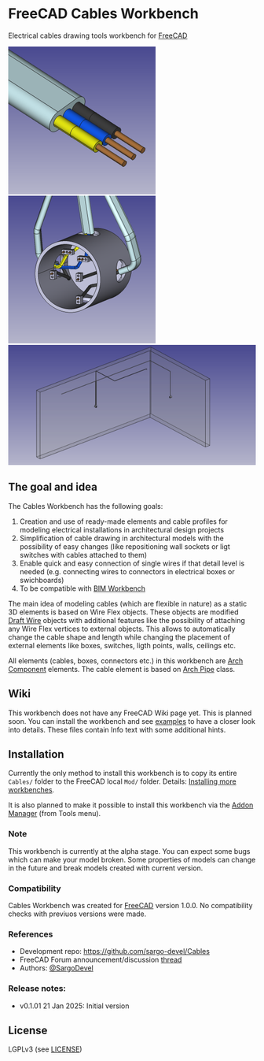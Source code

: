 # FreeCAD Cables Workbench

Electrical cables drawing tools workbench for [FreeCAD](https://freecad.org)

![Cable](doc/cable.png) ![Box](doc/box.png)
![Installation](doc/installation.png)

## The goal and idea
The Cables Workbench has the following goals:

1. Creation and use of ready-made elements and cable profiles for modeling electrical installations in architectural design projects
2. Simplification of cable drawing in architectural models with the possibility of easy changes (like repositioning wall sockets or ligt switches with cables attached to them)
3. Enable quick and easy connection of single wires if that detail level is needed (e.g. connecting wires to connectors in electrical boxes or swichboards)
4. To be compatible with [BIM Workbench](https://wiki.freecad.org/BIM_Workbench)

The main idea of modeling cables (which are flexible in nature) as a static 3D elements is based on Wire Flex objects.
These objects are modified  [Draft Wire](https://wiki.freecad.org/Draft_Wire) objects with additional features like the possibility of attaching any Wire Flex vertices to external objects. This allows to automatically change the cable shape and length while changing the placement of external elements like boxes, switches, ligth points, walls, ceilings etc.

All elements (cables, boxes, connectors etc.) in this workbench are  [Arch Component](https://wiki.freecad.org/Arch_Component) elements. The cable element is based on [Arch Pipe](https://wiki.freecad.org/Arch_Pipe) class.

## Wiki
This workbench does not have any FreeCAD Wiki page yet. This is planned soon.
You can install the workbench and see [examples](https://github.com/sargo-devel/Cables/examples) to have a closer look into details. These files contain Info text with some additional hints.

## Installation
Currently the only method to install this workbench is to copy its entire `Cables/` folder to the FreeCAD local `Mod/` folder. Details: [Installing more workbenches](https://wiki.freecad.org/Installing_more_workbenches).

It is also planned to make it possible to install this workbench via the [Addon Manager](https://github.com/FreeCAD/FreeCAD-addons) (from Tools menu).

### Note
This workbench is currently at the alpha stage. You can expect some bugs which can make your model broken.
Some properties of models can change in the future and break models created with current version.

### Compatibility
Cables Workbench was created for [FreeCAD](https://freecad.org) version 1.0.0. No compatibility checks with previuos versions were made.

### References
* Development repo: https://github.com/sargo-devel/Cables
* FreeCAD Forum announcement/discussion [thread](https://forum.freecadweb.org/...) 
* Authors: [@SargoDevel](https://github.com/sargo-devel)

### Release notes:
* v0.1.01  21 Jan 2025:  Initial version

## License
LGPLv3 (see [LICENSE](LICENSE))
